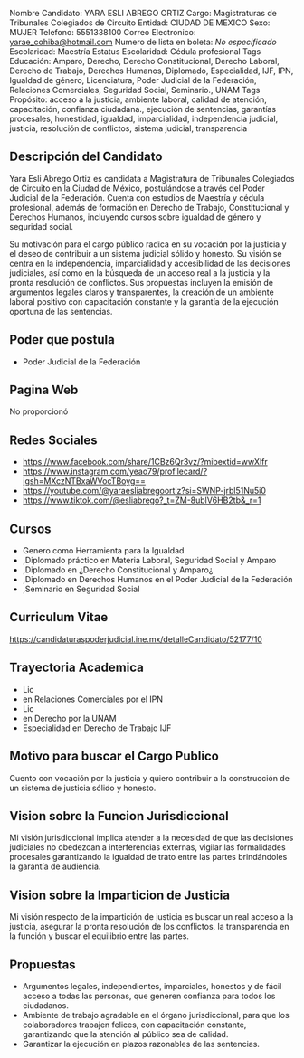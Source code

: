 Nombre Candidato: YARA ESLI ABREGO ORTIZ
Cargo: Magistraturas de Tribunales Colegiados de Circuito
Entidad: CIUDAD DE MEXICO
Sexo: MUJER
Telefono: 5551338100
Correo Electronico: yarae_cohiba@hotmail.com
Numero de lista en boleta: *No especificado*
Escolaridad: Maestría
Estatus Escolaridad: Cédula profesional
Tags Educación: Amparo, Derecho, Derecho Constitucional, Derecho Laboral, Derecho de Trabajo, Derechos Humanos, Diplomado, Especialidad, IJF, IPN, Igualdad de género, Licenciatura, Poder Judicial de la Federación, Relaciones Comerciales, Seguridad Social, Seminario., UNAM
Tags Propósito: acceso a la justicia, ambiente laboral, calidad de atención, capacitación, confianza ciudadana., ejecución de sentencias, garantías procesales, honestidad, igualdad, imparcialidad, independencia judicial, justicia, resolución de conflictos, sistema judicial, transparencia


## Descripción del Candidato 

Yara Esli Abrego Ortiz es candidata a Magistratura de Tribunales Colegiados de Circuito en la Ciudad de México, postulándose a través del Poder Judicial de la Federación. Cuenta con estudios de Maestría y cédula profesional, además de formación en Derecho de Trabajo, Constitucional y Derechos Humanos, incluyendo cursos sobre igualdad de género y seguridad social.

Su motivación para el cargo público radica en su vocación por la justicia y el deseo de contribuir a un sistema judicial sólido y honesto. Su visión se centra en la independencia, imparcialidad y accesibilidad de las decisiones judiciales, así como en la búsqueda de un acceso real a la justicia y la pronta resolución de conflictos. Sus propuestas incluyen la emisión de argumentos legales claros y transparentes, la creación de un ambiente laboral positivo con capacitación constante y la garantía de la ejecución oportuna de las sentencias.


## Poder que postula

- Poder Judicial de la Federación


## Pagina Web

No proporcionó


## Redes Sociales

- https://www.facebook.com/share/1CBz6Qr3vz/?mibextid=wwXlfr
- https://www.instagram.com/yeao79/profilecard/?igsh=MXczNTBxaWVocTBoyg==
- https://youtube.com/@yaraesliabregoortiz?si=SWNP-jrbl51Nu5i0
- https://www.tiktok.com/@esliabrego?_t=ZM-8ublV6HB2tb&_r=1


## Cursos

- Genero como Herramienta para la Igualdad
- ,Diplomado práctico en Materia Laboral, Seguridad Social y Amparo
- ,Diplomado en ¿Derecho Constitucional y Amparo¿
- ,Diplomado en Derechos Humanos en el Poder Judicial de la Federación
- ,Seminario en Seguridad Social


## Curriculum Vitae

https://candidaturaspoderjudicial.ine.mx/detalleCandidato/52177/10


## Trayectoria Academica

- Lic
- en Relaciones Comerciales por el IPN
- Lic
- en Derecho por la UNAM
- Especialidad en Derecho de Trabajo IJF


## Motivo para buscar el Cargo Publico

Cuento con vocación por la justicia y quiero contribuir a la construcción de un sistema de justicia sólido y honesto.


## Vision sobre la Funcion Jurisdiccional

Mi visión jurisdiccional implica atender a la necesidad de que las decisiones judiciales no obedezcan a interferencias externas, vigilar las formalidades procesales garantizando la igualdad de trato entre las partes brindándoles la garantía de audiencia.


## Vision sobre la Imparticion de Justicia

Mi visión respecto de la impartición de justicia es buscar un real acceso a la justicia, asegurar la pronta resolución de los conflictos, la transparencia en la función y buscar el equilibrio entre las partes.


## Propuestas

- Argumentos legales, independientes, imparciales, honestos y de fácil acceso a todas las personas, que generen confianza para todos los ciudadanos.
- Ambiente de trabajo agradable en el órgano jurisdiccional, para que los colaboradores trabajen felices, con capacitación constante, garantizando que la atención al público sea de calidad.
- Garantizar la ejecución en plazos razonables de las sentencias.

